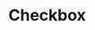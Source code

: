 # Checkbox

<!-- base -->
<!-- indeterminate -->
<!-- disabled -->
<!-- group -->
<!-- size -->
<!-- fixed-width -->

<style lang="scss">
.yoga-checkbox-group {
  margin-top: 12px;
}
</style>

